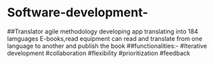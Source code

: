 # Software-development-
##Translator agile methodology developing app translating into 184 lamguages E-books,read equipment can read and translate from one language to another and publish the book
##functionalities:-
#Iterative development
#collaboration
#flexibility
#prioritization
#feedback
